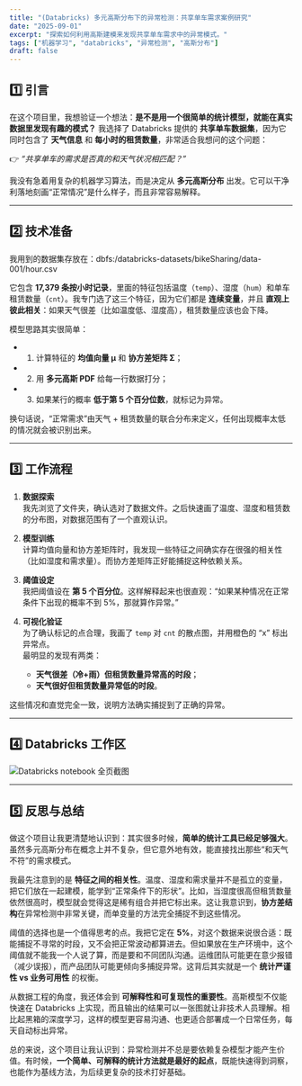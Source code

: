 ```yaml
---
title: "(Databricks) 多元高斯分布下的异常检测：共享单车需求案例研究"
date: "2025-09-01"
excerpt: "探索如何利用高斯建模来发现共享单车需求中的异常模式。"
tags: ["机器学习", "databricks", "异常检测", "高斯分布"]
draft: false
---
```


## 1️⃣ 引言

在这个项目里，我想验证一个想法：**是不是用一个很简单的统计模型，就能在真实数据里发现有趣的模式？** 我选择了 Databricks 提供的 **共享单车数据集**，因为它同时包含了 **天气信息** 和 **每小时的租赁数量**，非常适合我想问的这个问题：  

👉 *“共享单车的需求是否真的和天气状况相匹配？”*  

我没有急着用复杂的机器学习算法，而是决定从 **多元高斯分布** 出发。它可以干净利落地刻画“正常情况”是什么样子，而且非常容易解释。  

---

## 2️⃣ 技术准备

我用到的数据集存放在：dbfs:/databricks-datasets/bikeSharing/data-001/hour.csv  

它包含 **17,379 条按小时记录**，里面的特征包括温度（`temp`）、湿度（`hum`）和单车租赁数量（`cnt`）。我专门选了这三个特征，因为它们都是 **连续变量**，并且 **直观上彼此相关**：如果天气很差（比如温度低、湿度高），租赁数量应该也会下降。  

模型思路其实很简单：
- 1. 计算特征的 **均值向量 μ** 和 **协方差矩阵 Σ**；  
- 2. 用 **多元高斯 PDF** 给每一行数据打分；  
- 3. 如果某行的概率 **低于第 5 个百分位数**，就标记为异常。  

换句话说，“正常需求”由天气 + 租赁数量的联合分布来定义，任何出现概率太低的情况就会被识别出来。  

---

## 3️⃣ 工作流程

1. **数据探索**  
   我先浏览了文件夹，确认选对了数据文件。之后快速画了温度、湿度和租赁数的分布图，对数据范围有了一个直观认识。  

2. **模型训练**  
   计算均值向量和协方差矩阵时，我发现一些特征之间确实存在很强的相关性（比如湿度和需求量）。而协方差矩阵正好能捕捉这种依赖关系。  

3. **阈值设定**  
   我把阈值设在 **第 5 个百分位**。这样解释起来也很直观：“如果某种情况在正常条件下出现的概率不到 5%，那就算作异常。”  

4. **可视化验证**  
   为了确认标记的点合理，我画了 `temp` 对 `cnt` 的散点图，并用橙色的 “x” 标出异常点。  
   最明显的发现有两类：  
   - **天气很差（冷+雨）但租赁数量异常高的时段**；  
   - **天气很好但租赁数量异常低的时段**。  

这些情况和直觉完全一致，说明方法确实捕捉到了正确的异常。  

---

## 4️⃣ Databricks 工作区

<div class="screenshot-large">
  <img src="/images/projects/project2/1.png" alt="Databricks notebook 全页截图">
</div>

---

## 5️⃣ 反思与总结

做这个项目让我更清楚地认识到：其实很多时候，**简单的统计工具已经足够强大**。虽然多元高斯分布在概念上并不复杂，但它意外地有效，能直接找出那些“和天气不符”的需求模式。  

我最先注意到的是 **特征之间的相关性**。温度、湿度和需求量并不是孤立的变量，把它们放在一起建模，能学到“正常条件下的形状”。比如，当湿度很高但租赁数量依然很高时，模型就会觉得这是稀有组合并把它标出来。这让我意识到，**协方差结构**在异常检测中非常关键，而单变量的方法完全捕捉不到这些情况。  

阈值的选择也是一个值得思考的点。我把它定在 **5%**，对这个数据来说很合适：既能捕捉不寻常的时段，又不会把正常波动都算进去。但如果放在生产环境中，这个阈值就不能我一个人说了算，而是要和不同团队沟通。运维团队可能更在意少报错（减少误报），而产品团队可能更倾向多捕捉异常。这背后其实就是一个 **统计严谨性 vs 业务可用性** 的权衡。  

从数据工程的角度，我还体会到 **可解释性和可复现性的重要性**。高斯模型不仅能快速在 Databricks 上实现，而且输出的结果可以一张图就让非技术人员理解。相比起黑箱的深度学习，这样的模型更容易沟通、也更适合部署成一个日常任务，每天自动标出异常。  

总的来说，这个项目让我认识到：异常检测并不总是要依赖复杂模型才能产生价值。有时候，**一个简单、可解释的统计方法就是最好的起点**，既能快速得到洞察，也能作为基线方法，为后续更复杂的技术打好基础。
